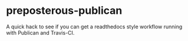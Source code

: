 # preposterous-publican

A quick hack to see if you can get a readthedocs style workflow running with Publican and Travis-CI.
